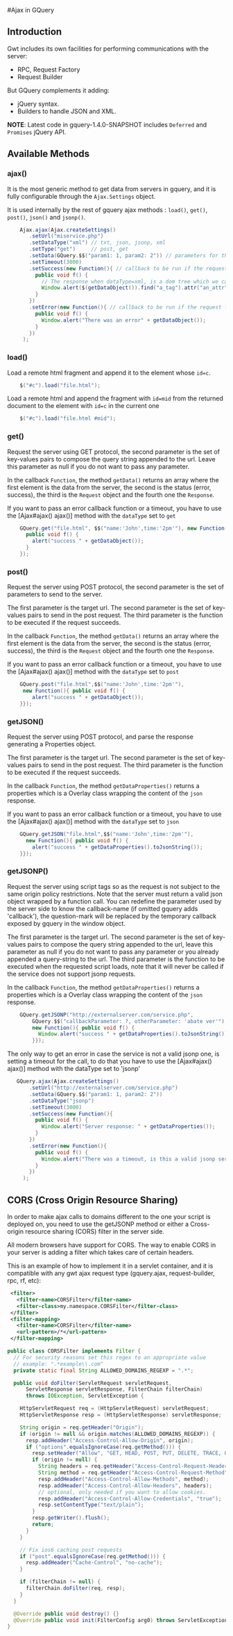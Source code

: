 #Ajax in GQuery

## Introduction

Gwt includes its own facilities for performing communications with the server:
 * RPC, Request Factory
 * Request Builder

But GQuery complements it adding:
 * jQuery syntax.
 * Builders to handle JSON and XML.

**NOTE**: Latest code in gquery-1.4.0-SNAPSHOT includes `Deferred` and `Promises` jQuery API.

## Available Methods
### ajax()
It is the most generic method to get data from servers in gquery, and it is fully configurable through the `Ajax.Settings` object.

It is used internally by the rest of gquery ajax methods : `load()`, `get()`, `post()`, `json()` and `jsonp()`.

```java
    Ajax.ajax(Ajax.createSettings()
       .setUrl("miservice.php")
       .setDataType("xml") // txt, json, jsonp, xml
       .setType("get")     // post, get
       .setData(GQuery.$$("param1: 1, param2: 2")) // parameters for the query-string
       .setTimeout(3000)
       .setSuccess(new Function(){ // callback to be run if the request success
         public void f() {
           // The response when dataType=xml, is a dom tree which we can traverse using gquery
           Window.alert($(getDataObject()).find("a_tag").attr("an_attr"));
         }
       })
       .setError(new Function(){ // callback to be run if the request fails
         public void f() {
           Window.alert("There was an error" + getDataObject());
         }
       })
     );
```


### load()
Load a remote html fragment and append it to the element whose `id=c`.
```java
    $("#c").load("file.html");
```

Load a remote html and append the fragment with `id=mid` from the returned document to the element with `id=c` in the current one
```java
    $("#c").load("file.html #mid");
```

### get()
Request the server using GET protocol, the second parameter is the set of key-values pairs to compose the query string appended to the url. Leave this parameter as null if you do not want to pass any parameter.

In the callback `Function`, the method `getData()` returns an array where the first element is the data from the server, the second is the status (error, success), the third  is the `Request` object and the fourth one the `Response`.

If you want to pass an error callback function or a timeout, you have to use the [Ajax#ajax() ajax()] method with the `dataType` set to `get`

```java
    GQuery.get("file.html", $$("name:'John',time:'2pm'"), new Function(){
      public void f() {
        alert("success " + getDataObject());
      }
    });
```

### post()
Request the server using POST protocol, the second parameter is the set of parameters to send to the server.

The first parameter is the target url. The second parameter is the set of key-values pairs to send in the post request. The third parameter is the function to be executed if the request succeeds.

In the callback `Function`, the method `getData()` returns an array where the first element is the data from the server, the second is the status (error, success), the third  is the `Request` object and the fourth one the `Response`.

If you want to pass an error callback function or a timeout, you have to use the [Ajax#ajax() ajax()] method with the `dataType` set to `post`

```java
    GQuery.post("file.html",$$("name:'John',time:'2pm'"),
     new Function(){ public void f() {
        alert("success " + getDataObject());
    }});
```
### getJSON()
Request the server using POST protocol, and parse the response generating a Properties object.

The first parameter is the target url. The second parameter is the set of key-values pairs to send in the post request. The third parameter is the function to be executed if the request succeeds.

In the callback `Function`, the method `getDataProperties()` returns a properties which is a Overlay class wrapping the content of the `json` response.

If you want to pass an error callback function or a timeout, you have to use the [Ajax#ajax() ajax()] method with the `dataType` set to `json`

```java
    GQuery.getJSON("file.html",$$("name:'John',time:'2pm'"),
      new Function(){ public void f() {
        alert("success " + getDataProperties().toJsonString());
    }});
```

### getJSONP()
Request the server using script tags so as the request is not subject to the same origin policy restrictions.
Note that the server must return a valid json object wrapped by a function call. You can redefine the parameter used by the server side to know the callback-name (if omitted gquery adds 'callback'), the question-mark will be replaced by the temporary callback exposed by gquery in the window object.

The first parameter is the target url. The second parameter is the set of key-values pairs to compose the query string appended to the url, leave this parameter as null if you do not want to pass any parameter or you already appended a query-string to the url. The third parameter is the function to be executed when the requested script loads, note that it will never be called if the service does not support jsonp requests.

In the callback `Function`, the method `getDataProperties()` returns a properties which is a Overlay class wrapping the content of the `json` response.

```java
    GQuery.getJSONP("http://externalserver.com/service.php",
        GQuery.$$("callbackParameter: ?, otherParameter: 'abate ver'"),
        new Function(){ public void f() {
          Window.alert("success " + getDataProperties().toJsonString());
        }});

```

The only way to get an error in case the service is not a valid jsonp one, is setting a timeout for the call, to do that you have to use the [Ajax#ajax() ajax()] method with the dataType set to 'jsonp'

```java
   GQuery.ajax(Ajax.createSettings()
       .setUrl("http://externalserver.com/service.php")
       .setData(GQuery.$$("param1: 1, param2: 2"))
       .setDataType("jsonp")
       .setTimeout(3000)
       .setSuccess(new Function(){
         public void f() {
           Window.alert("Server response: " + getDataProperties());
         }
       })
       .setError(new Function(){
         public void f() {
           Window.alert("There was a timeout, is this a valid jsonp service.");
         }
       })
     );
```


## CORS (Cross Origin Resource Sharing)

In order to make ajax calls to domains different to the one your script is deployed on, you need to use the getJSONP method or either a Cross-origin resource sharing (CORS) filter in the server side.

All modern browsers have support for CORS. The way to enable CORS in your server is adding a filter which takes care of certain headers.

This is an example of how to implement it in a servlet container, and it is compatible with any gwt ajax request type (gquery.ajax, request-builder, rpc, rf, etc):

```xml
 <filter>
   <filter-name>CORSFilter</filter-name>
   <filter-class>my.namespace.CORSFilter</filter-class>
 </filter>
 <filter-mapping>
   <filter-name>CORSFilter</filter-name>
   <url-pattern>/*</url-pattern>
 </filter-mapping>
```

```java
public class CORSFilter implements Filter {
  // For security reasons set this regex to an appropriate value
  // example: ".*example\\.com"
  private static final String ALLOWED_DOMAINS_REGEXP = ".*";

  public void doFilter(ServletRequest servletRequest,
      ServletResponse servletResponse, FilterChain filterChain)
      throws IOException, ServletException {

    HttpServletRequest req = (HttpServletRequest) servletRequest;
    HttpServletResponse resp = (HttpServletResponse) servletResponse;

    String origin = req.getHeader("Origin");
    if (origin != null && origin.matches(ALLOWED_DOMAINS_REGEXP)) {
      resp.addHeader("Access-Control-Allow-Origin", origin);
      if ("options".equalsIgnoreCase(req.getMethod())) {
        resp.setHeader("Allow", "GET, HEAD, POST, PUT, DELETE, TRACE, OPTIONS");
        if (origin != null) {
          String headers = req.getHeader("Access-Control-Request-Headers");
          String method = req.getHeader("Access-Control-Request-Method");
          resp.addHeader("Access-Control-Allow-Methods", method);
          resp.addHeader("Access-Control-Allow-Headers", headers);
          // optional, only needed if you want to allow cookies.
          resp.addHeader("Access-Control-Allow-Credentials", "true");
          resp.setContentType("text/plain");
        }
        resp.getWriter().flush();
        return;
      }
    }

    // Fix ios6 caching post requests
    if ("post".equalsIgnoreCase(req.getMethod())) {
      resp.addHeader("Cache-Control", "no-cache");
    }

    if (filterChain != null) {
      filterChain.doFilter(req, resp);
    }
  }

  @Override public void destroy() {}
  @Override public void init(FilterConfig arg0) throws ServletException {}
}
```
